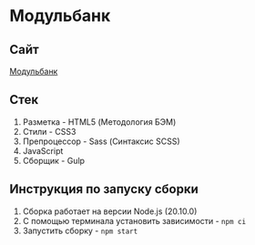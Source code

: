 # Модульбанк

## Сайт
[Модульбанк](https://dumskiy.github.io/sites/modulbank/)

## Стек
1. Разметка - HTML5 (Методология БЭМ)
2. Стили - CSS3
3. Препроцессор - Sass (Синтаксис SCSS)
4. JavaScript
5. Сборщик - Gulp

## Инструкция по запуску сборки
1. Сборка работает на версии Node.js (20.10.0)
2. С помощью терминала установить зависимости - `npm ci`
3. Запустить сборку - `npm start`
